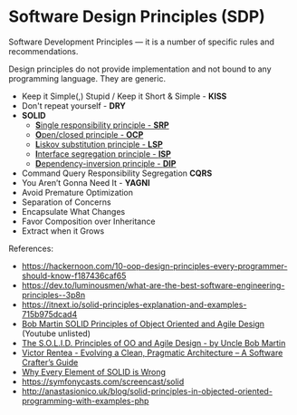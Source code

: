 # Software Design Principles (SDP)

Software Development Principles — it is a number of specific rules and recommendations.

Design principles do not provide implementation and not bound to any programming language. They are generic. 

 + Keep it Simple(,) Stupid / Keep it Short & Simple - **KISS**
 + Don't repeat yourself - **DRY**
 + **SOLID**
    - [**S**ingle responsibility principle - **SRP**](SRP/Single%20Responsibility%20Principle.md)
    - [**O**pen/closed principle - **OCP**](OCP/Open%20Closed%20Principle.md)
    - [**L**iskov substitution principle - **LSP**](LSP/Liskov%20substitution%20principle.md) 
    - [**I**nterface segregation principle - **ISP**](ISP/Interface%20segregation%20principle.md)
    - [**D**ependency-inversion principle - **DIP**](DIP/Dependency%20Inversion%20Principle.md)
 + Command Query Responsibility Segregation **CQRS**
 + You Aren’t Gonna Need It - **YAGNI**
 + Avoid Premature Optimization
 + Separation of Concerns
 + Encapsulate What Changes
 + Favor Composition over Inheritance
 + Extract when it Grows

References:
 - https://hackernoon.com/10-oop-design-principles-every-programmer-should-know-f187436caf65
 - https://dev.to/luminousmen/what-are-the-best-software-engineering-principles--3p8n
 - https://itnext.io/solid-principles-explanation-and-examples-715b975dcad4
 - [Bob Martin SOLID Principles of Object Oriented and Agile Design](https://www.youtube.com/watch?v=TMuno5RZNeE) (Youtube unlisted)
 - [The S.O.L.I.D. Principles of OO and Agile Design - by Uncle Bob Martin](https://www.youtube.com/watch?v=t86v3N4OshQ)
 - [Victor Rentea - Evolving a Clean, Pragmatic Architecture – A Software Crafter’s Guide](https://www.youtube.com/watch?v=tMHO7_RLxgQ)
 - [Why Every Element of SOLID is Wrong](https://speakerdeck.com/tastapod/why-every-element-of-solid-is-wrong)
 - https://symfonycasts.com/screencast/solid
 - http://anastasionico.uk/blog/solid-principles-in-objected-oriented-programming-with-examples-php
 


